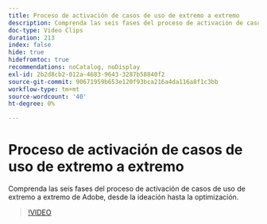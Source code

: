 ```yaml
---
title: Proceso de activación de casos de uso de extremo a extremo
description: Comprenda las seis fases del proceso de activación de casos de uso de extremo a extremo de Adobe, desde la ideación hasta la optimización.
doc-type: Video Clips
duration: 213
index: false
hide: true
hidefromtoc: true
recommendations: noCatalog, noDisplay
exl-id: 2b2d8cb2-012a-4683-9643-3287b58840f2
source-git-commit: 90671959b653e120f93bca216a4da116a8f1c3bb
workflow-type: tm+mt
source-wordcount: '40'
ht-degree: 0%

---
```


# Proceso de activación de casos de uso de extremo a extremo

Comprenda las seis fases del proceso de activación de casos de uso de extremo a extremo de Adobe, desde la ideación hasta la optimización.

<!-- 65_S651_3442537_212_endtoend-use-case-activation-process -->
>[!VIDEO](https://video.tv.adobe.com/v/3458248/?learn=on&enablevpops=true)
